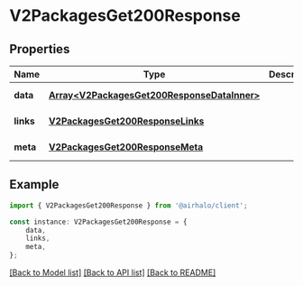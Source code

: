 # V2PackagesGet200Response


## Properties

Name | Type | Description | Notes
------------ | ------------- | ------------- | -------------
**data** | [**Array&lt;V2PackagesGet200ResponseDataInner&gt;**](V2PackagesGet200ResponseDataInner.md) |  | [default to undefined]
**links** | [**V2PackagesGet200ResponseLinks**](V2PackagesGet200ResponseLinks.md) |  | [default to undefined]
**meta** | [**V2PackagesGet200ResponseMeta**](V2PackagesGet200ResponseMeta.md) |  | [default to undefined]

## Example

```typescript
import { V2PackagesGet200Response } from '@airhalo/client';

const instance: V2PackagesGet200Response = {
    data,
    links,
    meta,
};
```

[[Back to Model list]](../README.md#documentation-for-models) [[Back to API list]](../README.md#documentation-for-api-endpoints) [[Back to README]](../README.md)
